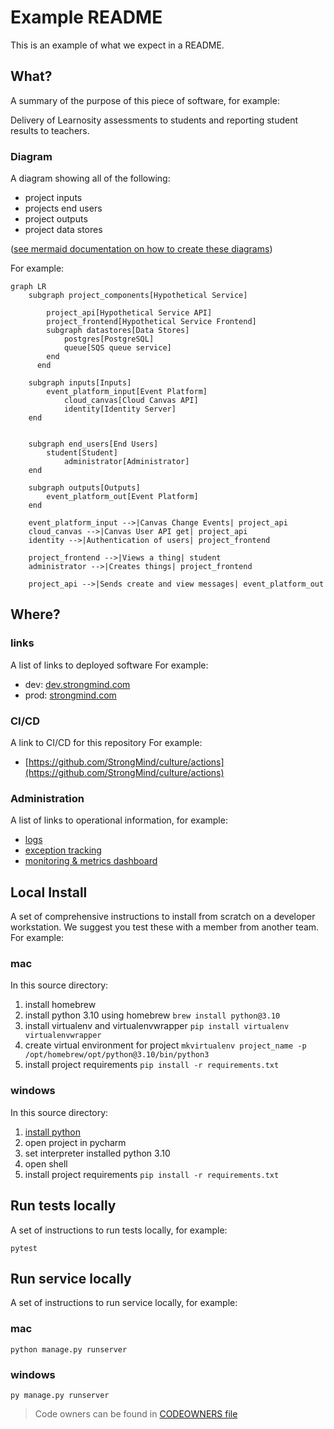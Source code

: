 # Example README

This is an example of what we expect in a README.

## What?

A summary of the purpose of this piece of software, for example: 

Delivery of Learnosity assessments to students and reporting student results to teachers.


### Diagram
A diagram showing all of the following:
* project inputs
* projects end users
* project outputs
* project data stores

([see mermaid documentation on how to create these diagrams](https://mermaid-js.github.io/mermaid/#/./flowchart?id=flowcharts-basic-syntax))

For example:

```mermaid
graph LR
    subgraph project_components[Hypothetical Service]
    	
	    project_api[Hypothetical Service API]
	    project_frontend[Hypothetical Service Frontend]
	    subgraph datastores[Data Stores]
    		postgres[PostgreSQL]
    		queue[SQS queue service]
    	end
	  end

    subgraph inputs[Inputs]
    	event_platform_input[Event Platform]
			cloud_canvas[Cloud Canvas API]
			identity[Identity Server]
    end
    

    subgraph end_users[End Users]
	    student[Student]
			administrator[Administrator]
    end
    
    subgraph outputs[Outputs]
    	event_platform_out[Event Platform]
    end
    
    event_platform_input -->|Canvas Change Events| project_api
    cloud_canvas -->|Canvas User API get| project_api
    identity -->|Authentication of users| project_frontend
    
    project_frontend -->|Views a thing| student
    administrator -->|Creates things| project_frontend
    
    project_api -->|Sends create and view messages| event_platform_out

```


## Where?

### links
A list of links to deployed software
For example:

* dev: [dev.strongmind.com](https://dev.strongmind.com)
* prod: [strongmind.com](https://strongmind.com)

### CI/CD
A link to CI/CD for this repository
For example:

* [https://github.com/StrongMind/culture/actions](https://github.com/StrongMind/culture/actions)

### Administration
A list of links to operational information, for example:

* [logs](https://us-west-2.console.aws.amazon.com/cloudwatch/home?region=us-west-2#logsV2:logs-insights$3FqueryDetail$[…]*2flambda*2fid-mapper-prod$2529$2529)
* [exception tracking](https://sentry.io/organizations/strongmind-4j/projects/id-mapper/?project=6262579)
* [monitoring & metrics dashboard](https://us-west-2.console.aws.amazon.com/cloudwatch/home?region=us-west-2#dashboards:name=identifier-mapper-prod)



## Local Install
A set of comprehensive instructions to install from scratch on a developer workstation. We suggest you test these with a member from another team. For example:

### mac
In this source directory:
1. install homebrew
2. install python 3.10 using homebrew `brew install python@3.10`
3. install virtualenv and virtualenvwrapper `pip install virtualenv virtualenvwrapper`
4. create virtual environment for project `mkvirtualenv project_name -p /opt/homebrew/opt/python@3.10/bin/python3`
5. install project requirements `pip install -r requirements.txt`


### windows
In this source directory:
1. [install python](https://www.python.org/downloads/release/python-3105/)
2. open project in pycharm
3. set interpreter installed python 3.10
4. open shell
5. install project requirements `pip install -r requirements.txt`

## Run tests locally
A set of instructions to run tests locally, for example:

```console
pytest
```

## Run service locally
A set of instructions to run service locally, for example:

### mac
```console
python manage.py runserver
```

### windows
```console
py manage.py runserver
```

> Code owners can be found in [CODEOWNERS file](./CODEOWNERS)





